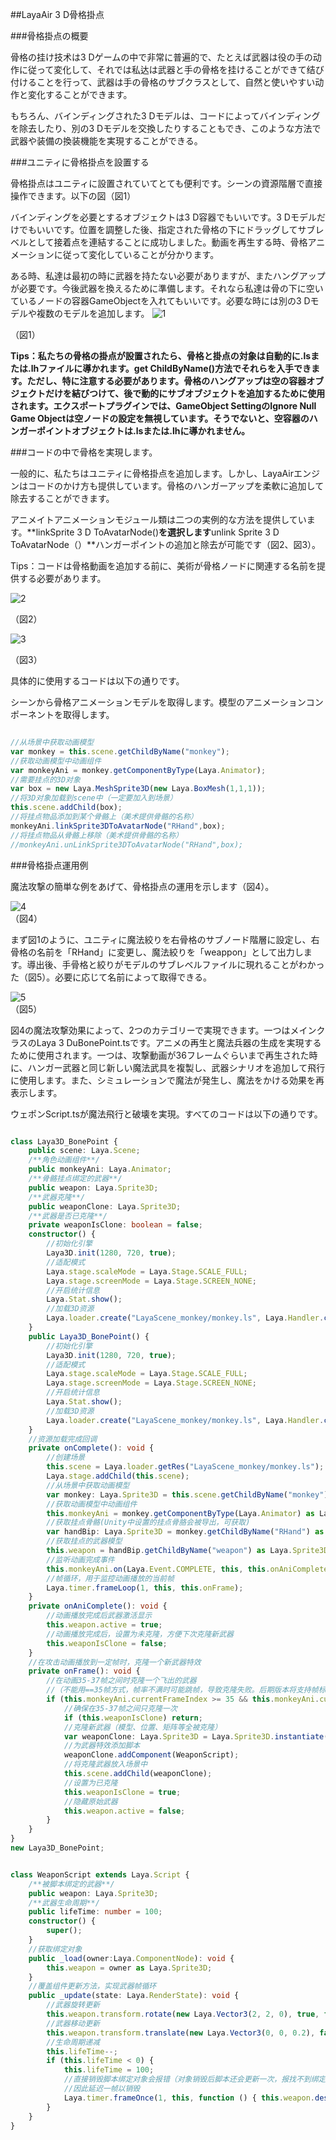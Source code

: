 ##LayaAir 3 D骨格掛点

###骨格掛点の概要

骨格の挂け技术は3 Dゲームの中で非常に普遍的で、たとえば武器は役の手の动作に従って変化して、それでは私达は武器と手の骨格を挂けることができて结び付けることを行って、武器は手の骨格のサブクラスとして、自然と使いやすい动作と変化することができます。

もちろん、バインディングされた3 Dモデルは、コードによってバインディングを除去したり、別の3 Dモデルを交換したりすることもでき、このような方法で武器や装備の換装機能を実現することができる。

###ユニティに骨格掛点を設置する

骨格掛点はユニティに設置されていてとても便利です。シーンの資源階層で直接操作できます。以下の図（図1）

バインディングを必要とするオブジェクトは3 D容器でもいいです。3 Dモデルだけでもいいです。位置を調整した後、指定された骨格の下にドラッグしてサブレベルとして接着点を連結することに成功しました。動画を再生する時、骨格アニメーションに従って変化していることが分かります。

ある時、私達は最初の時に武器を持たない必要がありますが、またハングアップが必要です。今後武器を換えるために準備します。それなら私達は骨の下に空いているノードの容器GameObjectを入れてもいいです。必要な時には別の3 Dモデルや複数のモデルを追加します。
![1](img\1.png)</br>


（図1）

**Tips：私たちの骨格の掛点が設置されたら、骨格と掛点の対象は自動的に.lsまたは.lhファイルに導かれます。get ChildByName()方法でそれらを入手できます。ただし、特に注意する必要があります。骨格のハングアップは空の容器オブジェクトだけを結びつけて、後で動的にサブオブジェクトを追加するために使用されます。エクスポートプラグインでは、GameObject SettingのIgnore Null Game Objectは空ノードの設定を無視しています。そうでないと、空容器のハンガーポイントオブジェクトは.lsまたは.lhに導かれません。**

###コードの中で骨格を実現します。

一般的に、私たちはユニティに骨格掛点を追加します。しかし、LayaAirエンジンはコードのかけ方も提供しています。骨格のハンガーアップを柔軟に追加して除去することができます。

アニメイトアニメーションモジュール類は二つの実例的な方法を提供しています。**linkSprite 3 D ToAvatarNode()**を選択します**unlink Sprite 3 D ToAvatarNode（）**ハンガーポイントの追加と除去が可能です（図2、図3）。

Tips：コードは骨格動画を追加する前に、美術が骨格ノードに関連する名前を提供する必要があります。

![2](img\2.png)</br>


（図2）

![3](img\3.png)<br/>

（図3）

具体的に使用するコードは以下の通りです。

シーンから骨格アニメーションモデルを取得します。模型のアニメーションコンポーネントを取得します。


```javascript

//从场景中获取动画模型
var monkey = this.scene.getChildByName("monkey");
//获取动画模型中动画组件
var monkeyAni = monkey.getComponentByType(Laya.Animator);
//需要挂点的3D对象
var box = new Laya.MeshSprite3D(new Laya.BoxMesh(1,1,1));
//将3D对象加载到scene中（一定要加入到场景）
this.scene.addChild(box);
//将挂点物品添加到某个骨骼上（美术提供骨骼的名称）
monkeyAni.linkSprite3DToAvatarNode("RHand",box);
//将挂点物品从骨骼上移除（美术提供骨骼的名称）
//monkeyAni.unLinkSprite3DToAvatarNode("RHand",box);
```


###骨格掛点運用例

魔法攻撃の簡単な例をあげて、骨格掛点の運用を示します（図4）。

![4](img\4.gif)<br/>
（図4）

まず図1のように、ユニティに魔法絞りを右骨格のサブノード階層に設定し、右骨格の名前を「RHand」に変更し、魔法絞りを「weappon」として出力します。導出後、手骨格と絞りがモデルのサブレベルファイルに現れることがわかった（図5）。必要に応じて名前によって取得できる。

![5](img\5.png)<br/>
（図5）

図4の魔法攻撃効果によって、2つのカテゴリーで実現できます。一つはメインクラスのLaya 3 DuBonePoint.tsです。アニメの再生と魔法兵器の生成を実現するために使用されます。一つは、攻撃動画が36フレームぐらいまで再生された時に、ハンガー武器と同じ新しい魔法武具を複製し、武器シナリオを追加して飛行に使用します。また、シミュレーションで魔法が発生し、魔法をかける効果を再表示します。

ウェポンScript.tsが魔法飛行と破壊を実現。すべてのコードは以下の通りです。


```typescript

class Laya3D_BonePoint {
    public scene: Laya.Scene;
    /**角色动画组件**/
    public monkeyAni: Laya.Animator;
    /**骨骼挂点绑定的武器**/
    public weapon: Laya.Sprite3D;
    /**武器克隆**/
    public weaponClone: Laya.Sprite3D;
    /**武器是否已克隆**/
    private weaponIsClone: boolean = false;
    constructor() {
        //初始化引擎
        Laya3D.init(1280, 720, true);
        //适配模式
        Laya.stage.scaleMode = Laya.Stage.SCALE_FULL;
        Laya.stage.screenMode = Laya.Stage.SCREEN_NONE;
        //开启统计信息
        Laya.Stat.show();
        //加载3D资源
        Laya.loader.create("LayaScene_monkey/monkey.ls", Laya.Handler.create(this, this.onComplete));
    }
    public Laya3D_BonePoint() {
        //初始化引擎
        Laya3D.init(1280, 720, true);
        //适配模式
        Laya.stage.scaleMode = Laya.Stage.SCALE_FULL;
        Laya.stage.screenMode = Laya.Stage.SCREEN_NONE;
        //开启统计信息
        Laya.Stat.show();
        //加载3D资源
        Laya.loader.create("LayaScene_monkey/monkey.ls", Laya.Handler.create(this, this.onComplete));
    }
    //资源加载完成回调
    private onComplete(): void {
        //创建场景
        this.scene = Laya.loader.getRes("LayaScene_monkey/monkey.ls");
        Laya.stage.addChild(this.scene);
        //从场景中获取动画模型
        var monkey: Laya.Sprite3D = this.scene.getChildByName("monkey") as Laya.Sprite3D;
        //获取动画模型中动画组件
        this.monkeyAni = monkey.getComponentByType(Laya.Animator) as Laya.Animator;
        //获取挂点骨骼(Unity中设置的挂点骨胳会被导出，可获取)
        var handBip: Laya.Sprite3D = monkey.getChildByName("RHand") as Laya.Sprite3D;
        //获取挂点的武器模型
        this.weapon = handBip.getChildByName("weapon") as Laya.Sprite3D;
        //监听动画完成事件
        this.monkeyAni.on(Laya.Event.COMPLETE, this, this.onAniComplete);
        //帧循环，用于监控动画播放的当前帧
        Laya.timer.frameLoop(1, this, this.onFrame);
    }
    private onAniComplete(): void {
        //动画播放完成后武器激活显示
        this.weapon.active = true;
        //动画播放完成后，设置为未克隆，方便下次克隆新武器
        this.weaponIsClone = false;
    }
    //在攻击动画播放到一定帧时，克隆一个新武器特效
    private onFrame(): void {
        //在动画35-37帧之间时克隆一个飞出的武器
        //（不能用==35帧方式，帧率不满时可能跳帧，导致克隆失败。后期版本将支持帧标签事件，可解决此问题）
        if (this.monkeyAni.currentFrameIndex >= 35 && this.monkeyAni.currentFrameIndex <= 37) {
            //确保在35-37帧之间只克隆一次
            if (this.weaponIsClone) return;
            //克隆新武器（模型、位置、矩阵等全被克隆）
            var weaponClone: Laya.Sprite3D = Laya.Sprite3D.instantiate(this.weapon);
            //为武器特效添加脚本
            weaponClone.addComponent(WeaponScript);
            //将克隆武器放入场景中
            this.scene.addChild(weaponClone);
            //设置为已克隆
            this.weaponIsClone = true;
            //隐藏原始武器
            this.weapon.active = false;
        }
    }
}
new Laya3D_BonePoint;
```





```typescript

class WeaponScript extends Laya.Script {
    /**被脚本绑定的武器**/
    public weapon: Laya.Sprite3D;
    /**武器生命周期**/
    public lifeTime: number = 100;
    constructor() {
        super();
    }
    //获取绑定对象
    public _load(owner:Laya.ComponentNode): void {
        this.weapon = owner as Laya.Sprite3D;
    }
    //覆盖组件更新方法，实现武器帧循环
    public _update(state: Laya.RenderState): void {
        //武器旋转更新
        this.weapon.transform.rotate(new Laya.Vector3(2, 2, 0), true, false);
        //武器移动更新
        this.weapon.transform.translate(new Laya.Vector3(0, 0, 0.2), false);
        //生命周期递减
        this.lifeTime--;
        if (this.lifeTime < 0) {
            this.lifeTime = 100;
            //直接销毁脚本绑定对象会报错（对象销毁后脚本还会更新一次，报找不到绑定对象错误），
            //因此延迟一帧以销毁
            Laya.timer.frameOnce(1, this, function () { this.weapon.destroy(); });
        }
    }
}
```
